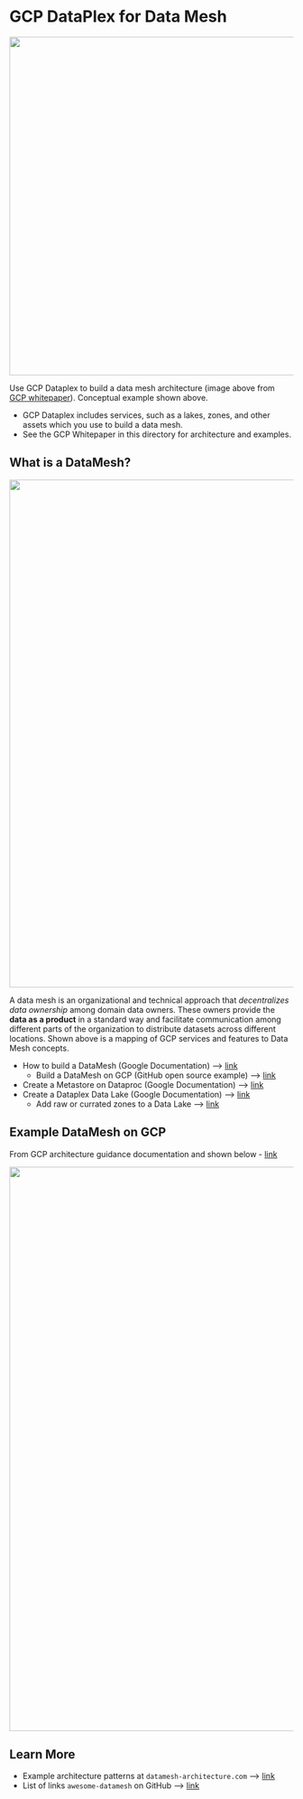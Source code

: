 # GCP DataPlex for Data Mesh

<img src="https://github.com/lynnlangit/gcp-essentials/blob/master/7_sample_data/images/gcp-data-mesh-example.png" width=600>

Use GCP Dataplex to build a data mesh architecture (image above from [GCP whitepaper](https://github.com/lynnlangit/gcp-essentials/blob/master/7_sample_data/images/gcp-data-mesh-example.png)).  Conceptual example shown above.
- GCP Dataplex includes services, such as a lakes, zones, and other assets which you use to build a data mesh.
- See the GCP Whitepaper in this directory for architecture and examples.

## What is a DataMesh?

<img src="https://github.com/lynnlangit/gcp-essentials/blob/master/7_sample_data/images/gcp-datamesh.png" width=900>

A data mesh is an organizational and technical approach that *decentralizes data ownership* among domain data owners. 
These owners provide the **data as a product** in a standard way and facilitate communication among different parts of the organization 
to distribute datasets across different locations.  Shown above is a mapping of GCP services and features to Data Mesh concepts. 
- How to build a DataMesh (Google Documentation) --> [link](https://cloud.google.com/dataplex/docs/build-a-data-mesh)
  - Build a DataMesh on GCP (GitHub open source example) --> [link](https://github.com/mansim07/datamesh-on-gcp)
- Create a Metastore on Dataproc (Google Documentation) --> [link](https://cloud.google.com/dataplex/docs/create-lake#metastore)
- Create a Dataplex Data Lake (Google Documentation) --> [link](https://cloud.google.com/dataplex/docs/create-lake#creating-a-lake)
  - Add raw or currated zones to a Data Lake --> [link](https://cloud.google.com/dataplex/docs/create-lake)
  
## Example DataMesh on GCP

From GCP architecture guidance documentation and shown below - [link](https://cloud.google.com/architecture/data-mesh)

<img src="https://cloud.google.com/static/architecture/images/data-mesh-architecture.svg" width=1000>

## Learn More

- Example architecture patterns at `datamesh-architecture.com` --> [link](https://github.com/datamesh-architecture/datamesh-architecture.com)
- List of links `awesome-datamesh` on GitHub --> [link](https://github.com/JacekMajchrzak/awesome-datamesh)
